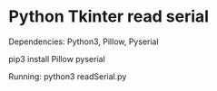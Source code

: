 # Python Tkinter read serial
Dependencies:
Python3, Pillow, Pyserial

pip3 install Pillow pyserial

Running:
python3 readSerial.py
